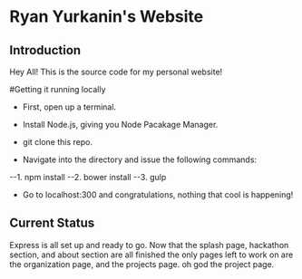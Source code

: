 Ryan Yurkanin's Website
========================

Introduction
------------


Hey All!  This is the source code for my personal website!

#Getting it running locally

* First, open up a terminal.

* Install Node.js, giving you Node Pacakage Manager.

* git clone this repo.

* Navigate into the directory and issue the following commands:

--1. npm install
--2. bower install
--3. gulp

* Go to localhost:300 and congratulations,  nothing that cool is happening!

Current Status
--------------

Express is all set up and ready to go.  Now that the splash page, hackathon section, and about section are all finished the only pages left to work on are the organization page, and the projects page.  oh god the project page.
